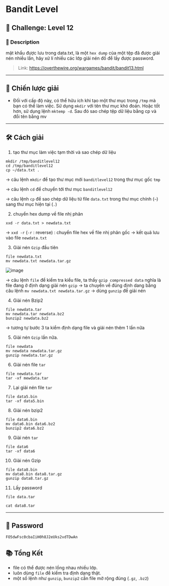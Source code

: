 
# Bandit Level

## 🧩 Challenge: Level 12

### 📝 Description
mật khẩu được lưu trong data.txt, là một `hex dump` của một tệp đã được giải nén nhiều lần, hãy xử lí nhiều các lớp giải nén đố để lấy được password.


> Link: https://overthewire.org/wargames/bandit/bandit13.html

---

## 🧠 Chiến lược giải
- Đối với cấp độ này, có thể hữu ích khi tạo một thư mục trong `/tmp` mà bạn có thể làm việc. Sử dụng `mkdir` với tên thư mục khó đoán. Hoặc tốt hơn, sử dụng lệnh `mktemp -d`. Sau đó sao chép tệp dữ liệu bằng cp và đổi tên bằng mv

---

## 🛠️ Cách giải

1. tạo thư mục làm việc tạm thời và sao chép dữ liệu

```
mkdir /tmp/banditlevel12
cd /tmp/banditlevel12
cp ~/data.txt .
```
  ->   câu lệnh `mkdir` để tạo thư mục mới `banditlevel12` trong thư mục gốc `tmp`

  ->   câu lệnh `cd` để chuyển tới thư mục `banditlevel12`

  ->   câu lệnh `cp` để sao chép dữ liệu từ file `data.txt` trong thư mục chính (`~`) sang thư mục hiện tại (`.`)
  
2. chuyển hex dump về file nhị phân

```
xxd -r data.txt > newdata.txt

```
-> `xxd -r` (`-r` : reverse) : chuyển file hex về file nhị phân gốc
-> kết quả lưu vào file `newdata.txt`

3. Giải nén `Gzip` đầu tiên

```
file newdata.txt
mv newdata.txt newdata.tar.gz
```
![image](https://github.com/user-attachments/assets/279f459b-488d-4889-b1d7-892ae019cd6e)

-> câu lệnh `file` để kiểm tra kiểu file, ta thấy `gzip compressed data` nghĩa là file đang ở định dạng giải nén `gzip` 
-> ta chuyển về đúng định dang bằng câu lệnh `mv newdata.txt newdata.tar.gz`
-> dùng `gunzip` để giải nén

4. Giải nén Bzip2

```
file newdata.tar
mv newdata.tar newdata.bz2
bunzip2 newdata.bz2

```
-> tương tự bước 3 ta kiểm định dạng file và giải nén thêm 1 lần nữa

5. Giải nén `Gzip` lần nữa.
   
```
file newdata
mv newdata newdata.tar.gz
gunzip newdata.tar.gz

```
6. Giải nén file `tar`
   
```
file newdata.tar
tar -xf mewdata.tar
```

7. Lại giải nén file `tar`
   
```
file data5.bin
tar -xf data5.bin
```

8. Giải nén bzip2

```
file data6.bin
mv data6.bin data6.bz2
bunzip2 data6.bz2

```

9. Giải nén `tar`

```
file data6
tar -xf data6

```

10. Giải nén Gzip

```
file data8.bin
mv data8.bin data8.tar.gz
gunzip data8.tar.gz

```

11. Lấy password

```
file data.tar

cat data8.tar

```
---

## 🏁 Password

```
FO5dwFsc0cbaIiH0h8J2eUks2vdTDwAn
```

## 📚 Tổng Kết
  - file có thể được nén lồng nhau nhiều lớp.
  - luôn dùng `file` để kiểm tra định dạng thật.
  - một số lệnh như `gunzip`, `bunzip2` cần file mở rộng đúng (`.gz`, `.bz2`) 
